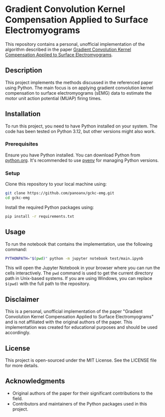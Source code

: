 # Gradient Convolution Kernel Compensation Applied to Surface Electromyograms

This repository contains a personal, unofficial implementation of the algorithm described in the paper [Gradient Convolution Kernel Compensation Applied to Surface Electromyograms](https://link.springer.com/chapter/10.1007/978-3-540-74494-8_77). 

## Description

This project implements the methods discussed in the referenced paper using Python. The main focus is on applying gradient convolution kernel compensation to surface electromyograms (sEMG) data to estimate the motor unit action potential (MUAP) firing times. 

## Installation

To run this project, you need to have Python installed on your system. The code has been tested on Python 3.12, but other versions might also work.

### Prerequisites

Ensure you have Python installed. You can download Python from [python.org](https://www.python.org/downloads/). It's recommended to use [pyenv](https://github.com/pyenv/pyenv) for managing Python versions.

### Setup

Clone this repository to your local machine using:

```sh
git clone https://github.com/panoanx/gckc-emg.git
cd gckc-emg
```

Install the required Python packages using:

```sh
pip install -r requirements.txt
```

## Usage

To run the notebook that contains the implementation, use the following command:

```sh
PYTHONPATH="$(pwd)" python -m jupyter notebook test/main.ipynb
```

This will open the Jupyter Notebook in your browser where you can run the cells interactively. The `pwd` command is used to get the current directory path in Unix-based systems. If you are using Windows, you can replace `$(pwd)` with the full path to the repository.



## Disclaimer

This is a personal, unofficial implementation of the paper "Gradient Convolution Kernel Compensation Applied to Surface Electromyograms" and is not affiliated with the original authors of the paper. This implementation was created for educational purposes and should be used accordingly.

## License

This project is open-sourced under the MIT License. See the LICENSE file for more details.

## Acknowledgments

- Original authors of the paper for their significant contributions to the field.
- Contributors and maintainers of the Python packages used in this project.